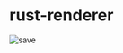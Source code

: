 # rust-renderer
![save](https://user-images.githubusercontent.com/64569232/142824651-ad7425cc-2f45-44e8-8ec5-4e0fb727383d.png)
